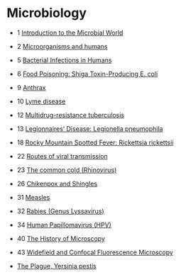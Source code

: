 # Microbiology

- 1 [Introduction to the Microbial World](introduction)
- 2 [Microorganisms and humans](microorganisms-and-humans)
- 5 [Bacterial Infections in Humans](bacterial-infections)
- 6 [Food Poisoning: Shiga Toxin-Producing E. coli](food-poisoning)
- 9 [Anthrax](anthrax)
- 10 [Lyme disease](lyme-disease)
- 12 [Multidrug-resistance tuberculosis](multidrug-resistance-tuberculosis)
- 13 [Legionnaires’ Disease: Legionella pneumophila](legionella-pneumophila)
- 18 [Rocky Mountain Spotted Fever: Rickettsia rickettsii](rickettsia-rickettsii)
- 22 [Routes of viral transmission](routes-of-viral-transmission)
- 23 [The common cold (Rhinovirus)](the-common-cold-rhinovirus)
- 26 [Chikenpox and Shingles](chikenpox-and-shingles)
- 31 [Measles](measles)
- 32 [Rabies (Genus Lyssavirus)](rabies)
- 34 [Human Papillomavirus (HPV)](hpv)
- 40 [The History of Microscopy](history-of-microscopy)
- 43 [Widefield and Confocal Fluorescence Microscopy](widefield-confocal-fluorescence-microscopy)

- [The Plague, Yersinia pestis](the-plague-yersinia-pestis)